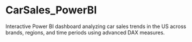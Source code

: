 # CarSales_PowerBI
Interactive Power BI dashboard analyzing car sales trends in the US across brands, regions, and time periods using advanced DAX measures.
